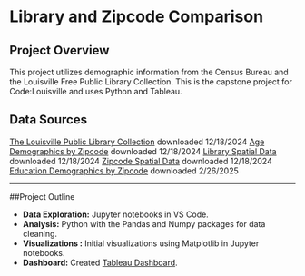 # Library and Zipcode Comparison

## Project Overview

This project utilizes demographic information from the Census Bureau and the Louisville Free Public Library Collection.
This is the capstone project for Code:Louisville and uses Python and Tableau.

## Data Sources

[The Louisville Public Library Collection](https://data.louisvilleky.gov/datasets/LOJIC::louisville-metro-ky-library-collection-inventory-/about) downloaded 12/18/2024 
[Age Demographics by Zipcode](https://data.census.gov/) downloaded 12/18/2024
[Library Spatial Data](https://data.louisvilleky.gov/datasets/LOJIC::louisville-ky-free-public-libraries-1/about) downloaded 12/18/2024
[Zipcode Spatial Data](https://data.louisvilleky.gov/datasets/LOJIC::jefferson-county-ky-zip-codes/about) downloaded 12/18/2024
[Education Demographics by Zipcode](https://data.census.gov/) downloaded 2/26/2025

---
##Project Outline
- **Data Exploration:** Jupyter notebooks in VS Code.
- **Analysis:** Python with the Pandas and Numpy packages for data cleaning.
- **Visualizations :** Initial visualizations using Matplotlib in Jupyter notebooks. 
- **Dashboard:** Created [Tableau Dashboard](https://public.tableau.com/views/mapviz_17424942099340/Age?:language=en-US&:sid=&:redirect=auth&:display_count=n&:origin=viz_share_link).

